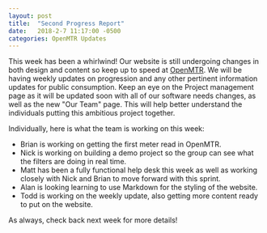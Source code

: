 ```yaml
---
layout: post
title:  "Second Progress Report"
date:   2018-2-7 11:17:00 -0500
categories: OpenMTR Updates
---
```

This week has been a whirlwind!  Our website is still undergoing changes in both design and content so keep up to speed at [OpenMTR](https://openmtr.github.io/).  We will be having weekly updates on progression and any other pertinent information updates for public consumption.  Keep an eye on the Project management page as it will be updated soon with all of our software needs changes, as well as the new "Our Team" page.  This will help better understand the individuals putting this ambitious project together.

Individually, here is what the team is working on this week:
- Brian is working on getting the first meter read in OpenMTR.  
- Nick is working on building a demo project so the group can see what the filters are doing in real time.  
- Matt has been a fully functional help desk this week as well as working closely with Nick and Brian to move forward with this sprint.  
- Alan is looking learning to use Markdown for the styling of the website.  
- Todd is working on the weekly update, also getting more content ready to put on the website.

As always, check back next week for more details!

